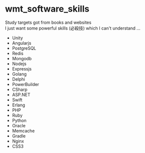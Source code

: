 # wmt_software_skills
Study targets got from books and websites  
I just want some powerful skills (必殺技) which I can't understand ...  

* Unity
* Angularjs
* PostgreSQL
* Redis
* Mongodb
* Nodejs
* Expressjs
* Golang
* Delphi
* PowerBuilder
* CSharp
* ASP.NET
* Swift
* Erlang
* PHP
* Ruby
* Python
* Oracle
* Memcache
* Gradle
* Nginx
* CSS3
